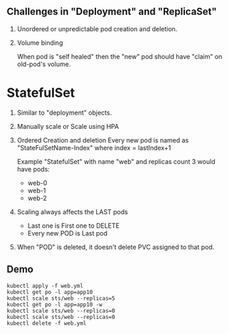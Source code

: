 ## Challenges in "Deployment" and "ReplicaSet"

1. Unordered or unpredictable pod creation and deletion.

2. Volume binding

   When pod is "self healed" then the "new" pod should have "claim" on old-pod's
   volume.

# StatefulSet

1. Similar to "deployment" objects.
2. Manually scale or Scale using HPA
3. Ordered Creation and deletion
   Every new pod is named as "StateFulSetName-Index"
   where index = lastIndex+1

   Example "StatefulSet" with name "web" and replicas count 3 would have pods:

   - web-0
   - web-1
   - web-2

4. Scaling always affects the LAST pods

   - Last one is First one to DELETE
   - Every new POD is Last pod

5. When "POD" is deleted, it doesn't delete PVC assigned to that pod.

## Demo

```
kubectl apply -f web.yml
kubectl get po -l app=app10
kubectl scale sts/web --replicas=5
kubectl get po -l app=app10 -w
kubectl scale sts/web --replicas=0
kubectl scale sts/web --replicas=0
kubectl delete -f web.yml
```

